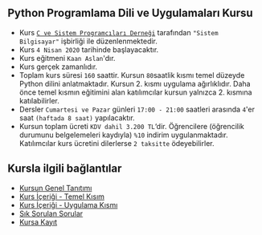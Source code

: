 ## Python Programlama Dili ve Uygulamaları Kursu

+ Kurs [`C ve Sistem Programcıları Derneği`](http://www.csystem.org/) tarafından `"Sistem Bilgisayar"` işbirliği ile düzenlenmektedir.
+ Kurs `4 Nisan 2020` tarihinde başlayacaktır.
+ Kurs eğitmeni `Kaan Aslan`'dır.
+ Kurs gerçek zamanlıdır.
+ Toplam kurs süresi `160` saattir. Kursun `80`saatlik kısmı temel düzeyde Python dilini anlatmaktadır. Kursun 2. kısmı uygulama ağırlıklıdır. Daha önce temel kısmın eğitimini alan katılımcılar kursun yalnızca 2. kısmına katılabilirler. 
+ Dersler `Cumartesi ve Pazar` günleri `17:00 - 21:00` saatleri arasında `4`'er saat `(haftada 8 saat)` yapılacaktır. 
+ Kursun toplam ücreti `KDV dahil 3.200 TL`‘dir. Öğrencilere (öğrencilik durumunu belgelemeleri kaydıyla) `%10` indirim uygulanmaktadır. Katılımcılar kurs ücretini dilerlerse `2 taksitte` ödeyebilirler.

## Kursla ilgili bağlantılar
+ [Kursun Genel Tanıtımı](https://github.com/CSD-1993/Pyton_Programlama_Dili_ve_Uygulamalari/blob/master/kurs_tanitimi.md)
+ [Kurs İçeriği - Temel Kısım](https://github.com/CSD-1993/Pyton_Programlama_Dili_ve_Uygulamalari/blob/master/kurs_icerigi_temel_kisim.md)
+ [Kurs İçeriği - Uygulama Kısmı](https://github.com/CSD-1993/Pyton_Programlama_Dili_ve_Uygulamalari/edit/master/kurs_icerigi_uygulama.md)
+ [Sık Sorulan Sorular](https://github.com/CSD-1993/Pyton_Programlama_Dili_ve_Uygulamalari/blob/master/sss.md)
+ [Kursa Kayıt](https://zoom.us/meeting/register/tZIucuCrqj8jKyo4n39H3ZTovcT8it26eA?_ga=2.54643819.1721398658.1583314146-125853034.1581537696)

